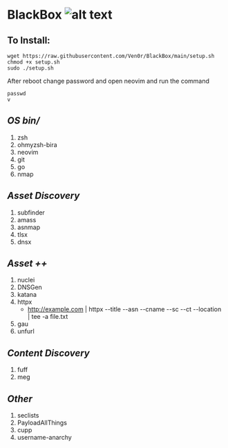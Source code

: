 # **BlackBox** ![alt text](https://emoji.gg/assets/emoji/6084_hackerman.png "Hackerman")
## To Install:
```
wget https://raw.githubusercontent.com/Ven0r/BlackBox/main/setup.sh
chmod +x setup.sh
sudo ./setup.sh

```
After reboot change password and open neovim and run the command
```
passwd
v
```

## *OS bin/* 
1. zsh  
2. ohmyzsh-bira  
3. neovim  
4. git  
5. go  
6. nmap  
 
## *Asset Discovery*
1. subfinder
2. amass
3. asnmap
4. tlsx
5. dnsx


## *Asset ++*
1. nuclei
2. DNSGen
3. katana
4. httpx  
    - http://example.com | httpx --title --asn --cname --sc --ct --location | tee -a file.txt
5. gau
6. unfurl

## *Content Discovery*
1. fuff
2. meg

## *Other*
1. seclists
2. PayloadAllThings
3. cupp
4. username-anarchy
